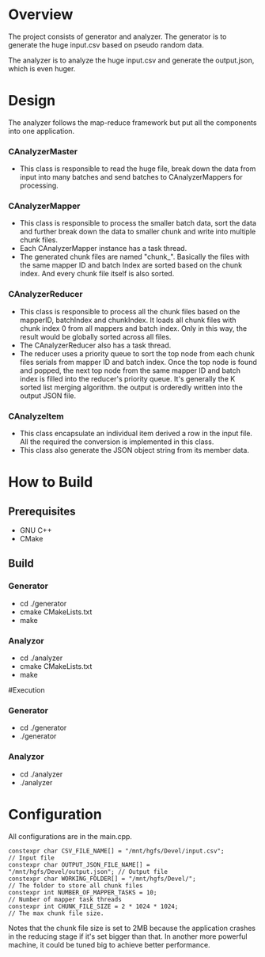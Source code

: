 # Overview
The project consists of generator and analyzer. 
The generator is to generate the huge input.csv based on pseudo random data.

The analyzer is to analyze the huge input.csv and generate the output.json, which is even huger. 

# Design
The analyzer follows the map-reduce framework but put all the components into one application.

### CAnalyzerMaster 
* This class is responsible to read the huge file, break down the data from input into many batches and send batches to CAnalyzerMappers for processing. 

### CAnalyzerMapper 
* This class is responsible to process the smaller batch data, sort the data and further break down the data to smaller chunk and write into multiple chunk files. 
* Each CAnalyzerMapper instance has a task thread. 
* The generated chunk files are named "chunk_<mapperID>_<batchIndex>_<chunkIndex>". Basically the files with the same mapper ID and batch Index are sorted based on the chunk index. And every chunk file itself is also sorted. 


### CAnalyzerReducer
* This class is responsible to process all the chunk files based on the mapperID, batchIndex and chunkIndex. It loads all chunk files with chunk index 0 from all mappers and batch index. Only in this way, the result would be globally sorted across all files. 
* The CAnalyzerReducer also has a task thread. 
* The reducer uses a priority queue to sort the top node from each chunk files serials from mapper ID and batch index. Once the top node is found and popped, the next top node from the same mapper ID and batch index is filled into the reducer's priority queue. It's generally the K sorted list merging algorithm. the output is orderedly written into the output JSON file. 

### CAnalyzeItem
* This class encapsulate an individual item derived a row in the input file. All the required the conversion is implemented in this class. 
* This class also generate the JSON object string from its member data.


# How to Build
## Prerequisites
* GNU C++
* CMake

## Build
### Generator
* cd ./generator
* cmake CMakeLists.txt
* make
  
### Analyzor
* cd ./analyzer
* cmake CMakeLists.txt
* make

#Execution
### Generator
* cd ./generator    
* ./generator

### Analyzor
* cd ./analyzer
* ./analyzer

# Configuration
All configurations are in the main.cpp.

    constexpr char CSV_FILE_NAME[] = "/mnt/hgfs/Devel/input.csv";           // Input file
    constexpr char OUTPUT_JSON_FILE_NAME[] = "/mnt/hgfs/Devel/output.json"; // Output file
    constexpr char WORKING_FOLDER[] = "/mnt/hgfs/Devel/";                   // The folder to store all chunk files
    constexpr int NUMBER_OF_MAPPER_TASKS = 10;                              // Number of mapper task threads
    constexpr int CHUNK_FILE_SIZE = 2 * 1024 * 1024;                        // The max chunk file size. 

Notes that the chunk file size is set to 2MB because the application crashes in the reducing stage if it's set bigger than that. In another more powerful machine, it could be tuned big to achieve better performance.